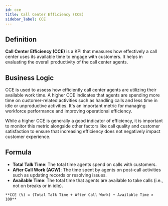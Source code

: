 ```yaml
---
id: cce
title: Call Center Efficiency (CCE)
sidebar_label: CCE
---
```


## Definition

**Call Center Efficiency (CCE)** is a KPI that measures how effectively a call center uses its available time to engage with customers. It helps in evaluating the overall productivity of the call center agents.

## Business Logic

CCE is used to assess how efficiently call center agents are utilizing their available work time. A higher CCE indicates that agents are spending more time on customer-related activities such as handling calls and less time in idle or unproductive activities. It's an important metric for managing workforce performance and improving operational efficiency.

While a higher CCE is generally a good indicator of efficiency, it is important to monitor this metric alongside other factors like call quality and customer satisfaction to ensure that increasing efficiency does not negatively impact customer experience.

## Formula

- **Total Talk Time**: The total time agents spend on calls with customers.
- **After Call Work (ACW)**: The time spent by agents on post-call activities such as updating records or resolving issues.
- **Available Time**: The total time that agents are available to take calls (i.e., not on breaks or in idle).

```text
**CCE (%) = (Total Talk Time + After Call Work) ÷ Available Time × 100**
```
